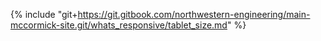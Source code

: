 {% include "git+https://git.gitbook.com/northwestern-engineering/main-mccormick-site.git/whats_responsive/tablet_size.md" %}

